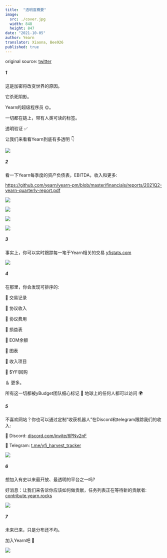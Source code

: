 ```yaml
---
title:  "透明度概要"
image:
  src: ./cover.jpg
  width: 848
  height: 847
date: "2021-10-05"
author: Yearn
translator: Xiaona, Bee926
published: true
---
```

original source: [twitter](https://twitter.com/iearnfinance/status/1445143482830446600)

##### 1

这是加密将改变世界的原因。

它杀死阴影。

Yearn的超级程序员 🌞。

一切都在链上，带有人类可读的标签。

透明验证 ✅

让我们来看看Yearn到底有多透明 👇

![](image1.jpg?w=848&h=847)

##### 2

看一下Yearn每季度的资产负债表，EBITDA，收入和更多:

https://github.com/yearn/yearn-pm/blob/master/financials/reports/2021Q2-yearn-quarterly-report.pdf

![](image2.jpg?w=1200&h=579)

![](image3.jpg?w=1200&h=626)

![](image4.jpg?w=1199&h=631)

![](image5.jpg?w=1200&h=607)

##### 3

事实上，你可以实时跟踪每一笔于Yearn相关的交易 [yfistats.com](http://www.yfistats.com/)

![](image6.jpg?w=1200&h=655)

##### 4

在那里，你会发现可排序的:

🔵 交易记录

🔵 协议收入

🔵 协议费用

🔵 损益表

🔵 EOM余额

🔵 图表

🔵 收入项目

🔵 $YFI回购

＆ 更多。

所有这一切都被yBudget团队细心标记 💙 地球上的任何人都可以访问 🌍

##### 5

不喜欢网站？你也可以通过定制“收获机器人”在Discord和telegram跟踪我们的收入:

🔵 Discord: [discord.com/invite/6PNv2nF](https://discord.com/invite/6PNv2nF)

🔵 Telegram: [t.me/yfi_harvest_tracker](https://t.me/yfi_harvest_tracker)

![](image7.jpg?w=1200&h=747)

##### 6

想加入有史以来最开放、最透明的平台之一吗?

好消息：让我们来告诉你应该如何做贡献，任务列表正在等待新的贡献者: [contribute.yearn.rocks](https://contribute.yearn.rocks/)

![](image8.jpg?w=1200&h=712)

##### 7

未来已来，只是分布还不均。

加入Yearn吧 💙

![](image9.jpg?w=1200&h=781)

